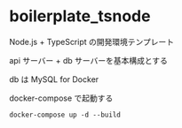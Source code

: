 # boilerplate_tsnode

Node.js + TypeScript の開発環境テンプレート

api サーバー + db サーバーを基本構成とする

db は MySQL for Docker

docker-compose で起動する

`docker-compose up -d --build`
